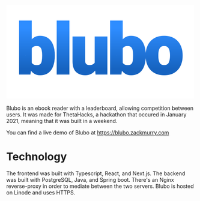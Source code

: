 ![Blubo logo](./logo-blubo.svg)

Blubo is an ebook reader with a leaderboard, allowing competition between users. It was made for ThetaHacks, a hackathon that occured in January 2021, meaning that it was built in a weekend.

You can find a live demo of Blubo at https://blubo.zackmurry.com

# Technology
The frontend was built with Typescript, React, and Next.js. The backend was built with PostgreSQL, Java, and Spring boot.
There's an Nginx reverse-proxy in order to mediate between the two servers. Blubo is hosted on Linode and uses HTTPS.
